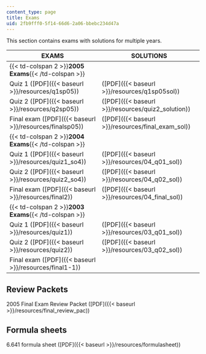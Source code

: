 ```yaml
---
content_type: page
title: Exams
uid: 2fb9fff0-5f14-66d6-2a06-bbebc234d47a
---
```


This section contains exams with solutions for multiple years.

| EXAMS | SOLUTIONS |
| --- | --- |
| {{< td-colspan 2 >}}**2005 Exams**{{< /td-colspan >}} ||
| Quiz 1 ([PDF]({{< baseurl >}}/resources/q1sp05)) | ([PDF]({{< baseurl >}}/resources/q1sp05sol)) |
| Quiz 2 ([PDF]({{< baseurl >}}/resources/q2sp05)) | ([PDF]({{< baseurl >}}/resources/quiz2_solution)) |
| Final exam ([PDF]({{< baseurl >}}/resources/finalsp05)) | ([PDF]({{< baseurl >}}/resources/final_exam_sol)) |
| {{< td-colspan 2 >}}**2004 Exams**{{< /td-colspan >}} ||
| Quiz 1 ([PDF]({{< baseurl >}}/resources/quiz1_so4)) | ([PDF]({{< baseurl >}}/resources/04_q01_sol)) |
| Quiz 2 ([PDF]({{< baseurl >}}/resources/quiz2_so4)) | ([PDF]({{< baseurl >}}/resources/04_q02_sol)) |
| Final exam ([PDF]({{< baseurl >}}/resources/final2)) | ([PDF]({{< baseurl >}}/resources/04_final_sol)) |
| {{< td-colspan 2 >}}**2003 Exams**{{< /td-colspan >}} ||
| Quiz 1 ([PDF]({{< baseurl >}}/resources/quiz1)) | ([PDF]({{< baseurl >}}/resources/03_q01_sol)) |
| Quiz 2 ([PDF]({{< baseurl >}}/resources/quiz2)) | ([PDF]({{< baseurl >}}/resources/03_q02_sol)) |
| Final exam ([PDF]({{< baseurl >}}/resources/final1-1)) |   

Review Packets
--------------

2005 Final Exam Review Packet ([PDF]({{< baseurl >}}/resources/final_review_pac))

Formula sheets
--------------

6.641 formula sheet ([PDF]({{< baseurl >}}/resources/formulasheet))